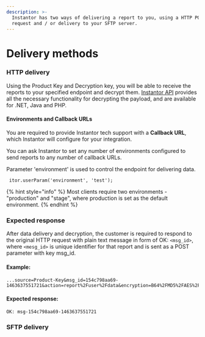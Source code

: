 ```yaml
---
description: >-
  Instantor has two ways of delivering a report to you, using a HTTP POST
  request and / or delivery to your SFTP server.
---
```


# Delivery methods

### HTTP delivery

Using the Product Key and Decryption key, you will be able to receive the reports to your specified endpoint and decrypt them. [Instantor API](https://www.instantor.com/api/doc#api-download) provides all the necessary functionality for decrypting the payload, and are available for .NET, Java and PHP.

#### Environments and Callback URLs

You are required to provide Instantor tech support with a **Callback URL**, which Instantor will configure for your integration. 

You can ask Instantor to set any number of environments configured to send reports to any number of callback URLs. 

Parameter 'environment' is used to control the endpoint for delivering data.

```text
 itor.userParam('environment', 'test');
```

{% hint style="info" %}
Most clients require two environments - "production" and "stage", where production is set as the default environment. 
{% endhint %}

### Expected response

After data delivery and decryption, the customer is required to respond to the original HTTP request with plain text message in form of OK: `<msg_id>`, where `<mesg_id>`  is unique identifier for that report and is sent as a POST parameter with key msg\_id.

#### Example: 

```text
...source=Product-Key&msg_id=154c798aa69-1463637551721&action=report%2Fuser%2Fdata&encryption=B64%2FMD5%2FAES%2FCBC%2FPKCS5&payload=fLaaLEvgWN9leASb0g3TNZx4yp0D4yjFcnUNpOgsIHJH9...
```

#### Expected response:

```text
OK: msg-154c798aa69-1463637551721
```

### SFTP delivery

